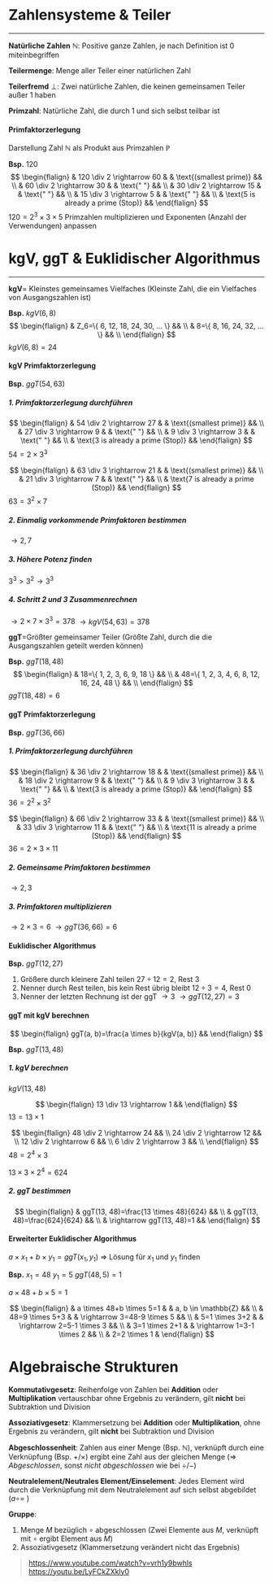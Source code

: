 # Zahlensysteme & Teiler
___
**Natürliche Zahlen** $\mathbb{N}$: Positive ganze Zahlen, je nach Definition ist 0 miteinbegriffen

**Teilermenge**: Menge aller Teiler einer natürlichen Zahl

**Teilerfremd** $\bot$: Zwei natürliche Zahlen, die keinen gemeinsamen Teiler außer $1$ haben

**Primzahl**: Natürliche Zahl, die durch $1$ und sich selbst teilbar ist
#### Primfaktorzerlegung
Darstellung Zahl $\mathbb{N}$ als Produkt aus Primzahlen $\mathbb{P}$

**Bsp.**
$120$
$$
\begin{flalign}
& 120 \div 2 \rightarrow 60 & & \text{(smallest prime)} && \\
& 60 \div 2 \rightarrow 30 & & \text{" "} && \\
& 30 \div 2 \rightarrow 15 & & \text{" "} && \\
& 15 \div 3 \rightarrow 5 & & \text{" "} && \\
& \text{5 is already a prime (Stop)} &&
\end{flalign}
$$
$120=2^3 \times 3 \times 5$
Primzahlen multiplizieren und Exponenten (Anzahl der Verwendungen) anpassen
# kgV, ggT & Euklidischer Algorithmus
___
**kgV**= Kleinstes gemeinsames Vielfaches (Kleinste Zahl, die ein Vielfaches von Ausgangszahlen ist)

**Bsp.**
$kgV(6, 8)$
$$
\begin{flalign}
& Z_6=\{ 6, 12, 18, 24, 30, ... \} && \\
& 8=\{ 8, 16, 24, 32, ... \} && \\
\end{flalign}
$$
$kgV(6, 8)=24$

#### kgV Primfaktorzerlegung
**Bsp.**
$ggT(54, 63)$
##### 1. Primfaktorzerlegung durchführen
$$
\begin{flalign}
& 54 \div 2 \rightarrow 27 & & \text{(smallest prime)} && \\
& 27 \div 3 \rightarrow 9 & & \text{" "} && \\
& 9 \div 3 \rightarrow 3 & & \text{" "} && \\
& \text{3 is already a prime (Stop)} &&
\end{flalign}
$$
$54=2 \times 3^3$

$$
\begin{flalign}
& 63 \div 3 \rightarrow 21 & & \text{(smallest prime)} && \\
& 21 \div 3 \rightarrow 7 & & \text{" "} && \\
& \text{7 is already a prime (Stop)} &&
\end{flalign}
$$
$63=3^2 \times 7$

##### 2. Einmalig vorkommende Primfaktoren bestimmen
$\rightarrow 2, 7$

##### 3. Höhere Potenz finden
$3^3>3^2 \rightarrow 3^3$

##### 4. Schritt 2 und 3 Zusammenrechnen
$\rightarrow 2 \times 7 \times 3^3=378$
$\rightarrow kgV(54, 63)=378$


**ggT**=Größter gemeinsamer Teiler (Größte Zahl, durch die die Ausgangszahlen geteilt werden können)

**Bsp.**
$ggT(18, 48)$
$$
\begin{flalign}
& 18=\{ 1, 2, 3, 6, 9, 18 \} && \\
& 48=\{ 1, 2, 3, 4, 6, 8, 12, 16, 24, 48 \} && \\
\end{flalign}
$$
$ggT(18, 48)=6$

#### ggT Primfaktorzerlegung
**Bsp.**
$ggT(36, 66)$
##### 1. Primfaktorzerlegung durchführen
$$
\begin{flalign}
& 36 \div 2 \rightarrow 18 & & \text{(smallest prime)} && \\
& 18 \div 2 \rightarrow 9 & & \text{" "} && \\
& 9 \div 3 \rightarrow 3 & & \text{" "} && \\
& \text{3 is already a prime (Stop)} &&
\end{flalign}
$$
$36=2^2 \times 3^2$

$$
\begin{flalign}
& 66 \div 2 \rightarrow 33 & & \text{(smallest prime)} && \\
& 33 \div 3 \rightarrow 11 & & \text{" "} && \\
& \text{11 is already a prime (Stop)} &&
\end{flalign}
$$
$36=2 \times 3 \times 11$

##### 2. Gemeinsame Primfaktoren bestimmen
$\rightarrow 2, 3$

##### 3. Primfaktoren multiplizieren
$\rightarrow 2 \times 3=6$
$\rightarrow ggT(36, 66)=6$

#### Euklidischer Algorithmus
**Bsp.**
$ggT(12, 27)$

1. Größere durch kleinere Zahl teilen
	$27 \div 12=2$, Rest 3
2. Nenner durch Rest teilen, bis kein Rest übrig bleibt
	$12 \div 3=4$, Rest 0
3. Nenner der letzten Rechnung ist der ggT
	$\rightarrow 3$
	$\rightarrow ggT(12, 27)=3$

#### ggT mit kgV berechnen
$$
\begin{flalign}
	ggT(a, b)=\frac{a \times b}{kgV(a, b)} &&
\end{flalign}
$$

**Bsp.**
$ggT(13, 48)$

##### 1. kgV berechnen
$kgV(13, 48)$

$$
\begin{flalign}
	13 \div 13 \rightarrow 1 &&
\end{flalign}
$$
$13=13 \times 1$

$$
\begin{flalign}
	48 \div 2 \rightarrow 24 && \\
	24 \div 2 \rightarrow 12 && \\
	12 \div 2 \rightarrow 6 && \\
	6 \div 2 \rightarrow 3 && \\
\end{flalign}
$$
$48=2^4 \times 3$

$13 \times 3 \times 2^4=624$

##### 2. ggT bestimmen
$$
\begin{flalign}
	& ggT(13, 48)=\frac{13 \times 48}{624} && \\
	& ggT(13, 48)=\frac{624}{624} && \\
	& \rightarrow ggT(13, 48)=1 &&
\end{flalign}
$$

#### Erweiterter Euklidischer Algorithmus
$a \times x_1 + b \times y_1=ggT(x_1, y_1)$
=> Lösung für $x_1$ und $y_1$ finden

**Bsp.**
$x_1=48$
$y_1=5$
$ggT(48, 5)=1$

$a \times 48+b \times 5=1$

$$
\begin{flalign}
	& a \times 48+b \times 5=1 & & a, b \in \mathbb{Z} && \\
	& 48=9 \times 5+3 & & \rightarrow 3=48-9 \times 5 && \\
	& 5=1 \times 3+2 & & \rightarrow 2=5-1 \times 3 && \\
	& 3=1 \times 2+1 & & \rightarrow 1=3-1 \times 2 && \\
	& 2=2 \times 1 &
\end{flalign}
$$
# Algebraische Strukturen
**Kommutativgesetz**: Reihenfolge von Zahlen bei **Addition** oder **Multiplikation** vertauschbar ohne Ergebnis zu verändern, gilt **nicht** bei Subtraktion und Division

**Assoziativgesetz**: Klammersetzung bei **Addition** oder **Multiplikation**, ohne Ergebnis zu verändern, gilt **nicht** bei Subtraktion und Division

**Abgeschlossenheit**: Zahlen aus einer Menge (Bsp. $\mathbb{N}$), verknüpft durch eine Verknüpfung (Bsp. $+$/$\times$) ergibt eine Zahl aus der gleichen Menge (=> *Abgeschlossen*, sonst *nicht abgeschlossen* wie bei $\div$/$-$)

**Neutralelement/Neutrales Element/Einselement**: Jedes Element wird durch die Verknüpfung mit dem Neutralelement auf sich selbst abgebildet ($a \circ =$ )

**Gruppe**:
1. Menge $M$ bezüglich $\circ$ abgeschlossen (Zwei Elemente aus $M$, verknüpft mit $\circ$ ergibt Element aus $M$)
2. Assoziativgesetz (Klammersetzung verändert nicht das Ergebnis)

> https://www.youtube.com/watch?v=vrh1y9bwhls
> https://youtu.be/LyFCkZXkly0